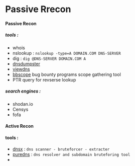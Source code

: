 # Passive Rrecon


#### Passive Recon
##### tools :
- whois
- nslookup : `nslookup -type=A DOMAIN.COM DNS-SERVER`
- dig : `dig @DNS-SERVER DOMAIN.COM A`
- [dnsdumpster](https://dnsdumpster.com/)
- [viewdns](https://viewdns.info/)
- [bbscope](https://github.com/sw33tLie/bbscope) bug bounty programs scope gathering tool
- PTR query for revserse lookup
##### search engines : 
- shodan.io
- Censys
- fofa

#### Active Recon
#### tools :
- [dnsx](https://github.com/projectdiscovery/dnsx) : `dns scanner - bruteforcer - extracter`
- [puredns](https://github.com/d3mondev/puredns) : `dns resolver and subdomain bruteforing tool`
- 
